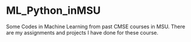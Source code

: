 # ML_Python_inMSU
Some Codes in Machine Learning from past CMSE courses in MSU. There are my assignments and projects I have done for these course. 
